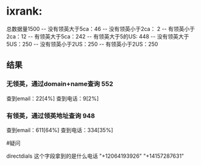 # ixrank:
总数据量1500
-- 没有领英大于5ca：46
-- 没有领英小于2ca： 2
-- 有领英小于2ca：12 
-- 有领英大于5ca：242 
-- 有领英大于5的US: 448
-- 没有领英大于5US：250 
-- 没有领英小于2US：250 
-- 有领英小于2US：250
## 结果
### 无领英，通过domain+name查询 552
查到email：22[4%]
查到电话：9[2%]
### 有领英，通过领英地址查询 948
查到email：611[64%]
查到电话：334[35%]

#疑问

directdials 这个字段拿到的是什么电话
"+12064193926"
"+14157287631"